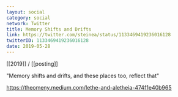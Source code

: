 ```yaml
---
layout: social
category: social
network: Twitter
title: Memory Shifts and Drifts
link: https://twitter.com/steinea/status/1133469419236016128
twitterID: 1133469419236016128
date: 2019-05-28
---
```


[[2019]] / [[posting]]

"Memory shifts and drifts, and these places too, reflect that"

<https://theomeny.medium.com/lethe-and-aletheia-474f1e40b965>
